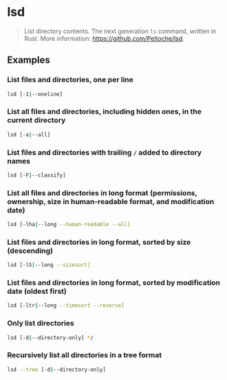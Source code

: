 # lsd

> List directory contents. The next generation `ls` command, written in Rust. More information: <https://github.com/Peltoche/lsd>.

## Examples

### List files and directories, one per line

```bash
lsd [-1|--oneline]
```

### List all files and directories, including hidden ones, in the current directory

```bash
lsd [-a|--all]
```

### List files and directories with trailing `/` added to directory names

```bash
lsd [-F|--classify]
```

### List all files and directories in long format (permissions, ownership, size in human-readable format, and modification date)

```bash
lsd [-lha|--long --human-readable --all]
```

### List files and directories in long format, sorted by size (descending)

```bash
lsd [-lS|--long --sizesort]
```

### List files and directories in long format, sorted by modification date (oldest first)

```bash
lsd [-ltr|--long --timesort --reverse]
```

### Only list directories

```bash
lsd [-d|--directory-only] */
```

### Recursively list all directories in a tree format

```bash
lsd --tree [-d|--directory-only]
```
